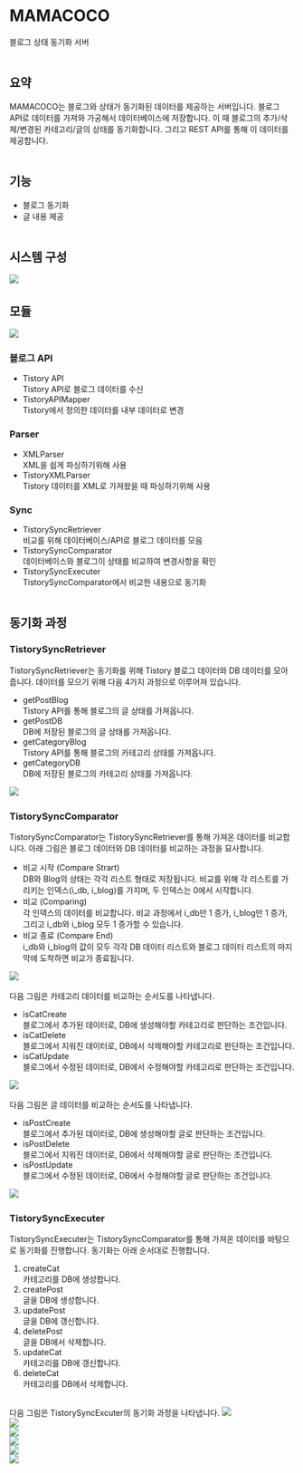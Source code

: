 # MAMACOCO
 블로그 상태 동기화 서버  
&nbsp;  

## 요약
 MAMACOCO는 블로그와 상태가 동기화된 데이터를 제공하는 서버입니다. 블로그 API로 데이터를 가져와 가공해서 데이터베이스에 저장합니다. 이 때 블로그의 추가/삭제/변경된 카테고리/글의 상태를 동기화합니다. 그리고 REST API를 통해 이 데이터를 제공합니다.  
&nbsp;  
 
## 기능
- 블로그 동기화
- 글 내용 제공  
&nbsp;  

## 시스템 구성
<img src="/image/시스템 구성.png">  
&nbsp;  

## 모듈
<img src="/image/모듈 관계도.png">

### 블로그 API
- Tistory API  
Tistory API로 블로그 데이터를 수신
- TistoryAPIMapper  
Tistory에서 정의한 데이터를 내부 데이터로 변경
### Parser
- XMLParser  
XML을 쉽게 파싱하기위해 사용
- TistoryXMLParser  
Tistory 데이터를 XML로 가져왔을 때 파싱하기위해 사용
### Sync
- TistorySyncRetriever  
비교를 위해 데이터베이스/API로 블로그 데이터를 모음
- TistorySyncComparator  
데이터베이스와 블로그이 상태를 비교하여 변경사항을 확인
- TistorySyncExecuter  
TistorySyncComparator에서 비교한 내용으로 동기화  
&nbsp;  

## 동기화 과정

### TistorySyncRetriever

TistorySyncRetriever는 동기화를 위해 Tistory 블로그 데이터와 DB 데이터를 모아줍니다. 데이터를 모으기 위해 다음 4가지 과정으로 이루어져 있습니다.
- getPostBlog  
Tistory API를 통해 블로그의 글 상태를 가져옵니다.
- getPostDB  
DB에 저장된 블로그의 글 상태를 가져옵니다.
- getCategoryBlog  
Tistory API를 통해 블로그의 카테고리 상태를 가져옵니다.
- getCategoryDB  
DB에 저장된 블로그의 카테고리 상태를 가져옵니다.
<img src="/image/Retriever.png">  
&nbsp;  

### TistorySyncComparator

TistorySyncComparator는 TistorySyncRetriever를 통해 가져온 데이터를 비교합니다. 아래 그림은 블로그 데이터와 DB 데이터를 비교하는 과정을 묘사합니다.  
- 비교 시작 (Compare Strart)  
DB와 Blog의 상태는 각각 리스트 형태로 저장됩니다. 비교를 위해 각 리스트를 가리키는 인덱스(i_db, i_blog)를 가지며, 두 인덱스는 0에서 시작합니다.
- 비교 (Comparing)  
각 인덱스의 데이터를 비교합니다. 비교 과정에서 i_db만 1 증가, i_blog만 1 증가, 그리고 i_db와 i_blog 모두 1 증가할 수 있습니다.
- 비교 종료 (Compare End)  
i_db와 i_blog의 값이 모두 각각 DB 데이터 리스트와 블로그 데이터 리스트의 마지막에 도착하면 비교가 종료됩니다.
<img src="/image/Comparator.png">  
&nbsp;  

다음 그림은 카테고리 데이터를 비교하는 순서도를 나타냅니다.
- isCatCreate  
블로그에서 추가된 데이터로, DB에 생성해야할 카테고리로 판단하는 조건입니다.
- isCatDelete  
블로그에서 지워진 데이터로, DB에서 삭제해야할 카테고리로 판단하는 조건입니다.
- isCatUpdate  
블로그에서 수정된 데이터로, DB에서 수정해야할 카테고리로 판단하는 조건입니다.
<img src="/image/Comparator_Category.png">  
&nbsp;  

다음 그림은 글 데이터를 비교하는 순서도를 나타냅니다.
- isPostCreate  
블로그에서 추가된 데이터로, DB에 생성해야할 글로 판단하는 조건입니다.
- isPostDelete  
블로그에서 지워진 데이터로, DB에서 삭제해야할 글로 판단하는 조건입니다.
- isPostUpdate  
블로그에서 수정된 데이터로, DB에서 수정해야할 글로 판단하는 조건입니다.
<img src="/image/Comparator_Post.png">  
&nbsp;  

### TistorySyncExecuter

TistorySyncExecuter는 TistorySyncComparator를 통해 가져온 데이터를 바탕으로 동기화를 진행합니다. 동기화는 아래 순서대로 진행합니다.
1) createCat  
카테고리를 DB에 생성합니다.
2) createPost  
글을 DB에 생성합니다.
3) updatePost  
글을 DB에 갱신합니다.
4) deletePost  
글을 DB에서 삭제합니다.
5) updateCat  
카테고리를 DB에 갱신합니다.
6) deleteCat  
카테고리를 DB에서 삭제합니다.  
&nbsp;  

다음 그림은 TistorySyncExcuter의 동기화 과정을 나타냅니다.
<img src="/image/Executer1.png">  
<img src="/image/Executer2.png">  
<img src="/image/Executer3.png">  
<img src="/image/Executer4.png">  
<img src="/image/Executer5.png">  
<img src="/image/Executer6.png">  
&nbsp;  
